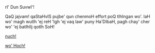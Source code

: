 rI' Dun SuvwI'!

QaQ jajvam! qaStaHvIS pujbe' qun chenmoH effort poQ tlhIngan wo'. 
laH wo' magh wutlh 'ej reH 'Igh 'ej vaq law' puny Ha'DIbaH, pagh 
chay' cher wo' 'ej batlhlIj qotlh SoH!


[nuch!](wIv/puqloD_targhmey.md)

[wo' Hoch!](wIv/pujbe.md)
